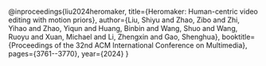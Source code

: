 @inproceedings{liu2024heromaker,
  title={Heromaker: Human-centric video editing with motion priors},
  author={Liu, Shiyu and Zhao, Zibo and Zhi, Yihao and Zhao, Yiqun and Huang, Binbin and Wang, Shuo and Wang, Ruoyu and Xuan, Michael and Li, Zhengxin and Gao, Shenghua},
  booktitle={Proceedings of the 32nd ACM International Conference on Multimedia},
  pages={3761--3770},
  year={2024}
}